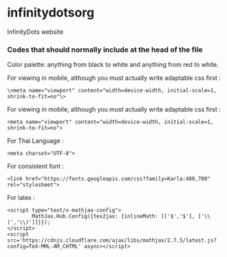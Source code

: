 # infinitydotsorg
InfinityDots website

### Codes that should normally include at the head of the file
Color palette: anything from black to white and anything from red to white.

For viewing in mobile, although you must actually write adaptable css first :
~~~~
\<meta name="viewport" content="width=device-width, initial-scale=1, shrink-to-fit=no"\>
~~~~

For viewing in mobile, although you must actually write adaptable css first :  
~~~~
<meta name="viewport" content="width=device-width, initial-scale=1, shrink-to-fit=no">
~~~~

For Thai Language :  
~~~~
<meta charset="UTF-8">
~~~~

For consistent font :  
~~~~
<link href="https://fonts.googleapis.com/css?family=Karla:400,700" rel="stylesheet">
~~~~

For latex :  
~~~~
<script type="text/x-mathjax-config">
  		MathJax.Hub.Config({tex2jax: {inlineMath: [['$','$'], ['\\(','\\)']]}});
</script>
<script src='https://cdnjs.cloudflare.com/ajax/libs/mathjax/2.7.5/latest.js?config=TeX-MML-AM_CHTML' async></script>
~~~~